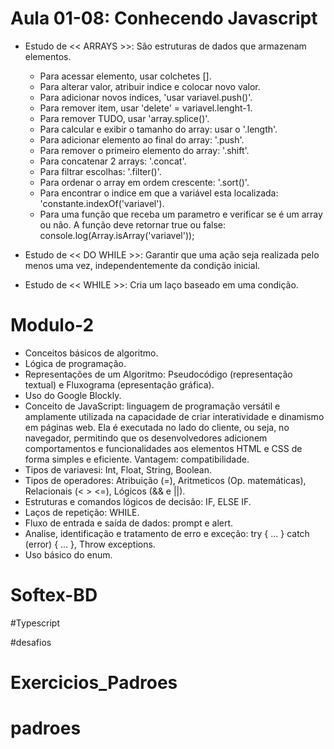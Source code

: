 # Aula 01-08: Conhecendo Javascript 

* Estudo de << ARRAYS >>: São estruturas de dados que armazenam elementos.
  - Para acessar elemento, usar colchetes [].
  - Para alterar valor, atribuir indice e colocar novo valor.
  - Para adicionar novos indices, 'usar variavel.push()'.
  - Para remover item, usar 'delete' = variavel.lenght-1.
  - Para remover TUDO, usar 'array.splice()'.
  - Para calcular e exibir o tamanho do array: usar o '.length'.
  - Para adicionar elemento ao final do array: '.push'.
  - Para remover o primeiro elemento do array: '.shift'.
  - Para concatenar 2 arrays: '.concat'.
  - Para filtrar escolhas: '.filter()'.
  - Para ordenar o array em ordem crescente: '.sort()'.
  - Para encontrar o indice em que a variável esta localizada: 'constante.indexOf('variavel').
  - Para uma função que receba um parametro e verificar se é um array ou não. A função deve
retornar true ou false: console.log(Array.isArray('variavel'));


* Estudo de << DO WHILE >>: Garantir que uma ação seja realizada pelo menos uma vez, independentemente da condição inicial.

   
* Estudo de << WHILE >>: Cria um laço baseado em uma condição.

# Modulo-2

- Conceitos básicos de algoritmo.
- Lógica de programação.
- Representações de um Algoritmo: Pseudocódigo (representação textual) e Fluxograma (epresentação gráfica).
- Uso do Google Blockly.
- Conceito de JavaScript: linguagem de programação versátil e amplamente utilizada na capacidade de criar interatividade e dinamismo em páginas web. Ela é executada no lado do cliente, ou seja, no navegador, permitindo que os desenvolvedores adicionem comportamentos e funcionalidades aos elementos HTML e CSS de forma simples e eficiente. Vantagem: compatibilidade.
- Tipos de variavesi: Int, Float, String, Boolean.
- Tipos de operadores: Atribuição (=), Aritmeticos (Op. matemáticas), Relacionais (< > <=), Lógicos (&& e ||).
- Estruturas e comandos lógicos de decisão: IF, ELSE IF.
- Laços de repetição: WHILE.
- Fluxo de entrada e saída de dados: prompt e alert.
- Analise, identificação e tratamento de erro e exceção: try { ... } catch (error) { ... }, Throw exceptions.
- Uso básico do enum.

# Softex-BD

#Typescript

#desafios

# Exercicios_Padroes

# padroes